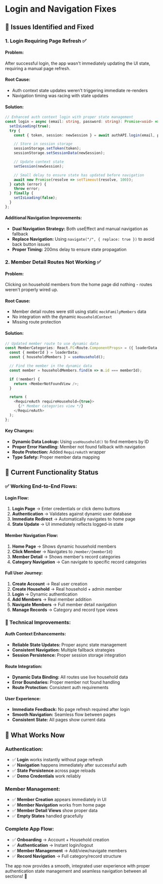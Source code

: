 # Login and Navigation Fixes

## 🐛 **Issues Identified and Fixed**

### **1. Login Requiring Page Refresh ✅**

#### **Problem:**

After successful login, the app wasn't immediately updating the UI state, requiring a manual page refresh.

#### **Root Cause:**

- Auth context state updates weren't triggering immediate re-renders
- Navigation timing was racing with state updates

#### **Solution:**

```typescript
// Enhanced auth context login with proper state management
const login = async (email: string, password: string): Promise<void> => {
  setIsLoading(true);
  try {
    const { token, session: newSession } = await authAPI.login(email, password);

    // Store in session storage
    sessionStorage.setToken(token);
    sessionStorage.setSessionData(newSession);

    // Update context state
    setSession(newSession);

    // Small delay to ensure state has updated before navigation
    await new Promise(resolve => setTimeout(resolve, 100));
  } catch (error) {
    throw error;
  } finally {
    setIsLoading(false);
  }
};
```

#### **Additional Navigation Improvements:**

- **Dual Navigation Strategy:** Both useEffect and manual navigation as fallback
- **Replace Navigation:** Using `navigate("/", { replace: true })` to avoid back button issues
- **Proper Timing:** 200ms delay to ensure state propagation

### **2. Member Detail Routes Not Working ✅**

#### **Problem:**

Clicking on household members from the home page did nothing - routes weren't properly wired up.

#### **Root Cause:**

- Member detail routes were still using static `mockFamilyMembers` data
- No integration with the dynamic `HouseholdContext`
- Missing route protection

#### **Solution:**

```typescript
// Updated member route to use dynamic data
const MemberCategories: React.FC<Route.ComponentProps> = ({ loaderData }) => {
  const { memberId } = loaderData;
  const { householdMembers } = useHousehold();

  // Find the member in the dynamic data
  const member = householdMembers.find(m => m.id === memberId);

  if (!member) {
    return <MemberNotFoundView />;
  }

  return (
    <RequireAuth requireHousehold={true}>
      {/* Member categories view */}
    </RequireAuth>
  );
};
```

#### **Key Changes:**

- **Dynamic Data Lookup:** Using `useHousehold()` to find members by ID
- **Proper Error Handling:** Member not found fallback with navigation
- **Route Protection:** Added `RequireAuth` wrapper
- **Type Safety:** Proper member data mapping

## 🎯 **Current Functionality Status**

### **✅ Working End-to-End Flows:**

#### **Login Flow:**

1. **Login Page** → Enter credentials or click demo buttons
2. **Authentication** → Validates against dynamic user database
3. **Immediate Redirect** → Automatically navigates to home page
4. **State Update** → UI immediately reflects logged-in state

#### **Member Navigation Flow:**

1. **Home Page** → Shows dynamic household members
2. **Click Member** → Navigates to `/member/{memberId}`
3. **Member Detail** → Shows member's record categories
4. **Category Navigation** → Can navigate to specific record categories

#### **Full User Journey:**

1. **Create Account** → Real user creation
2. **Create Household** → Real household + admin member
3. **Login** → Dynamic authentication
4. **Add Members** → Real member addition
5. **Navigate Members** → Full member detail navigation
6. **Manage Records** → Category and record type views

### **🔧 Technical Improvements:**

#### **Auth Context Enhancements:**

- **Reliable State Updates:** Proper async state management
- **Consistent Navigation:** Multiple fallback strategies
- **Session Persistence:** Proper session storage integration

#### **Route Integration:**

- **Dynamic Data Binding:** All routes use live household data
- **Error Boundaries:** Proper member not found handling
- **Route Protection:** Consistent auth requirements

#### **User Experience:**

- **Immediate Feedback:** No page refresh required after login
- **Smooth Navigation:** Seamless flow between pages
- **Consistent State:** All pages show current data

## 🚀 **What Works Now**

### **Authentication:**

- ✅ **Login** works instantly without page refresh
- ✅ **Navigation** happens immediately after successful auth
- ✅ **State Persistence** across page reloads
- ✅ **Demo Credentials** work reliably

### **Member Management:**

- ✅ **Member Creation** appears immediately in UI
- ✅ **Member Navigation** works from home page
- ✅ **Member Detail Views** show proper data
- ✅ **Empty States** handled gracefully

### **Complete App Flow:**

- ✅ **Onboarding** → Account + Household creation
- ✅ **Authentication** → Instant login/logout
- ✅ **Member Management** → Add/view/navigate members
- ✅ **Record Navigation** → Full category/record structure

The app now provides a smooth, integrated user experience with proper authentication state management and seamless navigation between all sections! 🎉
